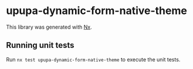# upupa-dynamic-form-native-theme

This library was generated with [Nx](https://nx.dev).

## Running unit tests

Run `nx test upupa-dynamic-form-native-theme` to execute the unit tests.
